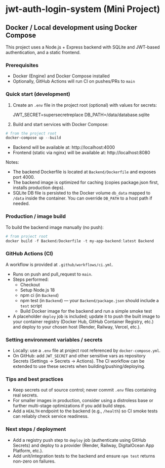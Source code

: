 # jwt-auth-login-system (Mini Project)

## Docker / Local development using Docker Compose

This project uses a Node.js + Express backend with SQLite and JWT-based authentication, and a static frontend.

### Prerequisites
- Docker (Engine) and Docker Compose installed
- Optionally, GitHub Actions will run CI on pushes/PRs to `main`

### Quick start (development)
1. Create an `.env` file in the project root (optional) with values for secrets:

   JWT_SECRET=supersecretreplace
   DB_PATH=/data/database.sqlite

2. Build and start services with Docker Compose:

```powershell
# from the project root
docker-compose up --build
```

- Backend will be available at: http://localhost:4000
- Frontend (static via nginx) will be available at: http://localhost:8080

Notes:
- The backend Dockerfile is located at `Backend/Dockerfile` and exposes port 4000.
- The backend image is optimized for caching (copies package.json first, installs production deps).
- SQLite DB file is persisted to the Docker volume `db_data` mapped to `/data` inside the container. You can override `DB_PATH` to a host path if needed.

### Production / image build
To build the backend image manually (no push):

```powershell
# from project root
docker build -f Backend/Dockerfile -t my-app-backend:latest Backend
```

### GitHub Actions (CI)
A workflow is provided at `.github/workflows/ci.yml`.
- Runs on push and pull_request to `main`.
- Steps performed:
  - Checkout
  - Setup Node.js 18
  - npm ci (in `Backend`)
  - npm test (in `Backend`) — your `Backend/package.json` should include a `test` script
  - Build Docker image for the backend and run a simple smoke test
- A placeholder `deploy` job is included; update it to push the built image to your container registry (Docker Hub, GitHub Container Registry, etc.) and deploy to your chosen host (Render, Railway, Vercel, etc.).

### Setting environment variables / secrets
- Locally: use a `.env` file at project root referenced by `docker-compose.yml`.
- On GitHub: add `JWT_SECRET` and other sensitive vars as repository Secrets (Settings -> Secrets -> Actions). The CI workflow can be extended to use these secrets when building/pushing/deploying.

### Tips and best practices
- Keep secrets out of source control; never commit `.env` files containing real secrets.
- For smaller images in production, consider using a distroless base or further multi-stage optimizations if you add build steps.
- Add a `HEALTH` endpoint to the backend (e.g., `/health`) so CI smoke tests can reliably check service readiness.

### Next steps / deployment
- Add a registry push step to `deploy` job (authenticate using GitHub Secrets) and deploy to a provider (Render, Railway, DigitalOcean App Platform, etc.).
- Add unit/integration tests to the backend and ensure `npm test` returns non-zero on failures.

